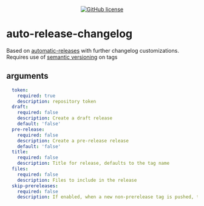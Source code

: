 <p align="center">
    <a href="https://github.com/MC-Machinations/auto-release-changelog/blob/main/LICENSE"><img alt="GitHub license" src="https://img.shields.io/github/license/MC-Machinations/auto-release-changelog"></a>
</p>

# auto-release-changelog

Based on [automatic-releases](https://github.com/marvinpinto/actions/blob/master/packages/automatic-releases) with further changelog customizations.  
Requires use of [semantic versioning](https://semver.org/) on tags

## arguments
```yaml
  token:
    required: true
    description: repository token
  draft:
    required: false
    description: Create a draft release
    default: 'false'
  pre-release:
    required: false
    description: Create a pre-release release
    default: 'false'
  title:
    required: false
    description: Title for release, defaults to the tag name
  files:
    required: false
    description: Files to include in the release
  skip-prereleases:
    required: false
    description: If enabled, when a new non-prerelease tag is pushed, the changelog will be created between the pushed tag, and the last non-prerelease tag
```
